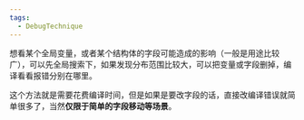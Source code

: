 ```yaml
---
tags:
  - DebugTechnique
---
```

想看某个全局变量，或者某个结构体的字段可能造成的影响（一般是用途比较广），可以先全局搜索下，如果发现分布范围比较大，可以把变量或字段删掉，编译看看报错分别在哪里。

这个方法就是需要花费编译时间，但是如果是要改字段的话，直接改编译错误就简单很多了，当然**仅限于简单的字段移动等场景**。